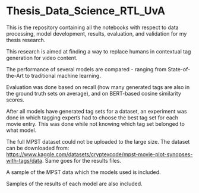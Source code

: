 # Thesis_Data_Science_RTL_UvA
This is the repository containing all the notebooks with respect to data processing, model development, results, evaluation, and validation for my thesis research. 

This research is aimed at finding a way to replace humans in contextual tag generation for video content. 

The performance of several models are compared - ranging from State-of-the-Art to traditional machine learning.

Evaluation was done based on recall (how many generated tags are also in the ground truth sets on average), and on BERT-based cosine similarity scores. 

After all models have generated tag sets for a dataset, an experiment was done in which tagging experts had to choose the best tag set for each movie entry. This was done while not knowing which tag set belonged to what model. 

The full MPST dataset could not be uploaded to the large size. The dataset can be downloaded from: https://www.kaggle.com/datasets/cryptexcode/mpst-movie-plot-synopses-with-tags/data. Same goes for the results files. 

A sample of the MPST data which the models used is included.

Samples of the results of each model are also included.
